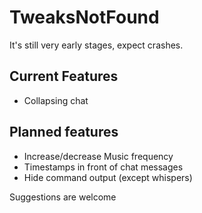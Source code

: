 # TweaksNotFound

It's still very early stages, expect crashes.

## Current Features
 - Collapsing chat

## Planned features
 - Increase/decrease Music frequency
 - Timestamps in front of chat messages
 - Hide command output (except whispers)

Suggestions are welcome
